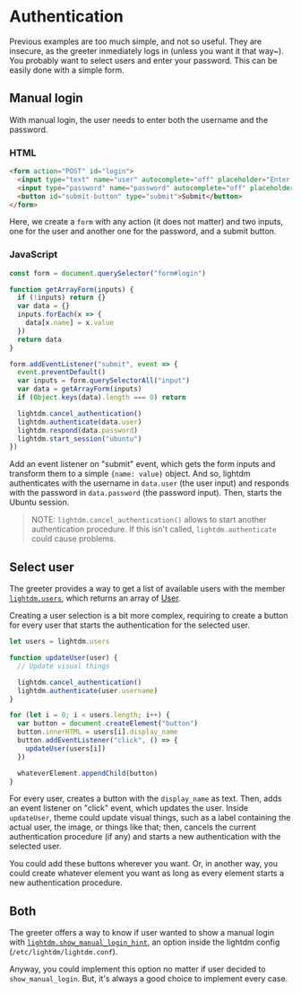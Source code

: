 # Authentication

Previous examples are too much simple, and not so useful. They are insecure, as the greeter inmediately logs in (unless you want it that way~). You probably want to select users and enter your password. This can be easily done with a simple form.

## Manual login
With manual login, the user needs to enter both the username and the password.

### HTML

```html
<form action="POST" id="login">
  <input type="text" name="user" autocomplete="off" placeholder="Enter your username">
  <input type="password" name="password" autocomplete="off" placeholder="Enter your password">
  <button id="submit-button" type="submit">Submit</button>
</form>
```

Here, we create a `form` with any action (it does not matter) and two inputs, one for the user and another one for the password, and a submit button.

### JavaScript

```javascript
const form = document.querySelector("form#login")

function getArrayForm(inputs) {
  if (!inputs) return {}
  var data = {}
  inputs.forEach(x => {
    data[x.name] = x.value
  })
  return data
}

form.addEventListener("submit", event => {
  event.preventDefault()
  var inputs = form.querySelectorAll("input")
  var data = getArrayForm(inputs)
  if (Object.keys(data).length === 0) return

  lightdm.cancel_authentication()
  lightdm.authenticate(data.user)
  lightdm.respond(data.password)
  lightdm.start_session("ubuntu")
})
```

Add an event listener on "submit" event, which gets the form inputs and transform them to a simple `{name: value}` object. And so, lightdm authenticates with the username in `data.user` (the user input) and responds with the password in `data.password` (the password input). Then, starts the Ubuntu session.

> NOTE: `lightdm.cancel_authentication()` allows to start another authentication procedure. If this isn't called, `lightdm.authenticate` could cause problems.

## Select user
The greeter provides a way to get a list of available users with the member [`lightdm.users`](/api/Greeter.md#LightDM.Greeter+users), which returns an array of [User](/api/User.md).

Creating a user selection is a bit more complex, requiring to create a button for every user that starts the authentication for the selected user.

```javascript
let users = lightdm.users

function updateUser(user) {
  // Update visual things

  lightdm.cancel_authentication()
  lightdm.authenticate(user.username)
}

for (let i = 0; i < users.length; i++) {
  var button = document.createElement("button")
  button.innerHTML = users[i].display_name
  button.addEventListener("click", () => {
    updateUser(users[i])
  })

  whateverElement.appendChild(button)
}
```

For every user, creates a button with the `display_name` as text. Then, adds an event listener on "click" event, which updates the user. Inside `updateUser`, theme could update visual things, such as a label containing the actual user, the image, or things like that; then, cancels the current authentication procedure (if any) and starts a new authentication with the selected user.

You could add these buttons wherever you want. Or, in another way, you could create whatever element you want as long as every element starts a new authentication procedure.

## Both
The greeter offers a way to know if user wanted to show a manual login with [`lightdm.show_manual_login_hint`](/api/Greeter.md#LightDM.Greeter+show_manual_login_hint), an option inside the lightdm config (`/etc/lightdm/lightdm.conf`).

Anyway, you could implement this option no matter if user decided to `show_manual_login`. But, it's always a good choice to implement every case.
